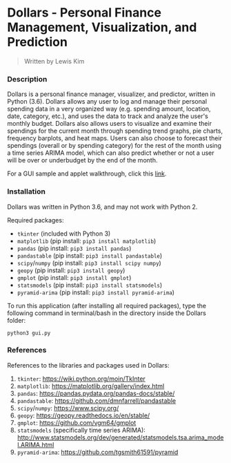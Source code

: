 # Dollars - Personal Finance Management, Visualization, and Prediction
> Written by Lewis Kim

### Description

Dollars is a personal finance manager, visualizer, and predictor, written in Python (3.6). Dollars allows any user to log and manage their personal spending data in a very organized way (e.g. spending amount, location, date, category, etc.), and uses the data to track and analyze the user's monthly budget. Dollars also allows users to visualize and examine their spendings for the current month through spending trend graphs, pie charts, frequency barplots, and heat maps. Users can also choose to forecast their spendings (overall or by spending category) for the rest of the month using a time series ARIMA model, which can also predict whether or not a user will be over or underbudget by the end of the month.

For a GUI sample and applet walkthrough, click this [link](gui_sample/README.md).

### Installation

Dollars was written in Python 3.6, and may not work with Python 2.

Required packages:
- ``tkinter`` (included with Python 3)
- ``matplotlib`` (pip install: ``pip3 install matplotlib``)
- ``pandas`` (pip install: ``pip3 install pandas``)
- ``pandastable`` (pip install: ``pip3 install pandastable``)
- ``scipy``/``numpy`` (pip install: ``pip3 install scipy numpy``)
- ``geopy`` (pip install: ``pip3 install geopy``)
- ``gmplot`` (pip install: ``pip3 install gmplot``)
- ``statsmodels`` (pip install: ``pip3 install statsmodels``)
- ``pyramid-arima`` (pip install: ``pip3 install pyramid-arima``)

To run this application (after installing all required packages), type the following command in terminal/bash in the directory inside the Dollars folder:

```
python3 gui.py
```

### References

References to the libraries and packages used in Dollars:

1) ``tkinter``: https://wiki.python.org/moin/TkInter
2) ``matplotlib``: https://matplotlib.org/gallery/index.html
3) ``pandas``: https://pandas.pydata.org/pandas-docs/stable/
4) ``pandastable``: https://github.com/dmnfarrell/pandastable
5) ``scipy``/``numpy``: https://www.scipy.org/
6) ``geopy``: https://geopy.readthedocs.io/en/stable/
7) ``gmplot``: https://github.com/vgm64/gmplot
8) ``statsmodels`` (specifically time series ARIMA): http://www.statsmodels.org/dev/generated/statsmodels.tsa.arima_model.ARIMA.html
9) ``pyramid-arima``: https://github.com/tgsmith61591/pyramid
